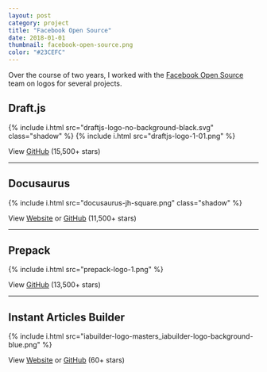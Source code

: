 ```yaml
---
layout: post
category: project
title: "Facebook Open Source"
date: 2018-01-01
thumbnail: facebook-open-source.png
color: "#23CEFC"
---
```


Over the course of two years, I worked with the <a href="https://opensource.facebook.com/">Facebook Open Source</a> team on logos for several projects.

## Draft.js

{% include i.html src="draftjs-logo-no-background-black.svg" class="shadow" %}
{% include i.html src="draftjs-logo-1-01.png" %}

View <a href="https://github.com/facebook/draft-js">GitHub</a> (15,500+ stars)

<hr>

## Docusaurus

{% include i.html src="docusaurus-jh-square.png" class="shadow" %}

View <a href="https://docusaurus.io/">Website</a> or <a href="https://github.com/facebook/docusaurus">GitHub</a> (11,500+ stars)

<hr>

## Prepack

{% include i.html src="prepack-logo-1.png" %}

View <a href="https://github.com/facebook/prepack">GitHub</a> (13,500+ stars)

<hr>

## Instant Articles Builder

{% include i.html src="iabuilder-logo-masters_iabuilder-logo-background-blue.png" %}

View <a href="https://facebook.github.io/instant-articles-builder/">Website</a> or <a href="https://github.com/facebook/instant-articles-builder">GitHub</a> (60+ stars)
